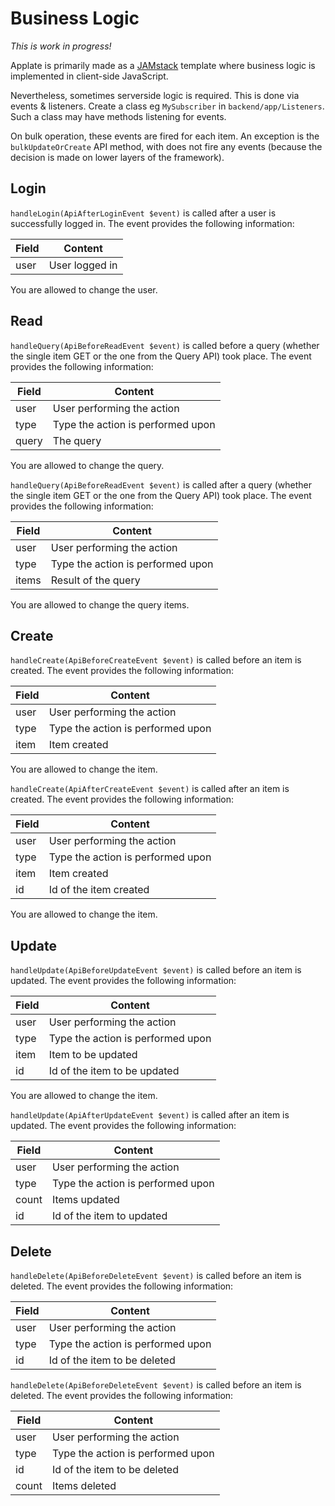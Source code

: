 # Business Logic

_This is work in progress!_

Applate is primarily made as a [JAMstack](https://jamstack.org/)
template where business logic is implemented in client-side JavaScript.

Nevertheless, sometimes serverside logic is required.
This is done via events & listeners.
Create a class eg ```MySubscriber``` in `backend/app/Listeners`.
Such a class may have methods listening for events.

On bulk operation, these events are fired for each item.
An exception is the `bulkUpdateOrCreate` API method, with does not fire any events 
(because the decision is made on lower layers of the framework).

## Login

```handleLogin(ApiAfterLoginEvent $event)``` is called after 
a user is successfully logged in. The event provides the following 
information:

|Field|Content|
|---|---|
|user|User logged in|

You are allowed to change the user.  

## Read

```handleQuery(ApiBeforeReadEvent $event)``` is called before 
a query (whether the single item GET or the one from the
Query API) took place. The event provides the following 
information:

|Field|Content|
|---|---|
|user|User performing the action|
|type|Type the action is performed upon|
|query|The query|

You are allowed to change the query.  

```handleQuery(ApiBeforeReadEvent $event)``` is called after 
a query (whether the single item GET or the one from the
Query API) took place. The event provides the following 
information:

|Field|Content|
|---|---|
|user|User performing the action|
|type|Type the action is performed upon|
|items|Result of the query|

You are allowed to change the query items.  

## Create

```handleCreate(ApiBeforeCreateEvent $event)``` is called before 
an item is created. The event provides the following 
information:

|Field|Content|
|---|---|
|user|User performing the action|
|type|Type the action is performed upon|
|item|Item created|

You are allowed to change the item.  

```handleCreate(ApiAfterCreateEvent $event)``` is called after 
an item is created. The event provides the following 
information:

|Field|Content|
|---|---|
|user|User performing the action|
|type|Type the action is performed upon|
|item|Item created|
|id|Id of the item created|

You are allowed to change the item.  

## Update

```handleUpdate(ApiBeforeUpdateEvent $event)``` is called before 
an item is updated. The event provides the following 
information:

|Field|Content|
|---|---|
|user|User performing the action|
|type|Type the action is performed upon|
|item|Item to be updated|
|id|Id of the item to be updated|

You are allowed to change the item.  

```handleUpdate(ApiAfterUpdateEvent $event)``` is called after 
an item is updated. The event provides the following 
information:

|Field|Content|
|---|---|
|user|User performing the action|
|type|Type the action is performed upon|
|count|Items updated|
|id|Id of the item to updated|

## Delete

```handleDelete(ApiBeforeDeleteEvent $event)``` is called before 
an item is deleted. The event provides the following 
information:

|Field|Content|
|---|---|
|user|User performing the action|
|type|Type the action is performed upon|
|id|Id of the item to be deleted|

```handleDelete(ApiBeforeDeleteEvent $event)``` is called before 
an item is deleted. The event provides the following 
information:

|Field|Content|
|---|---|
|user|User performing the action|
|type|Type the action is performed upon|
|id|Id of the item to be deleted|
|count|Items deleted|
